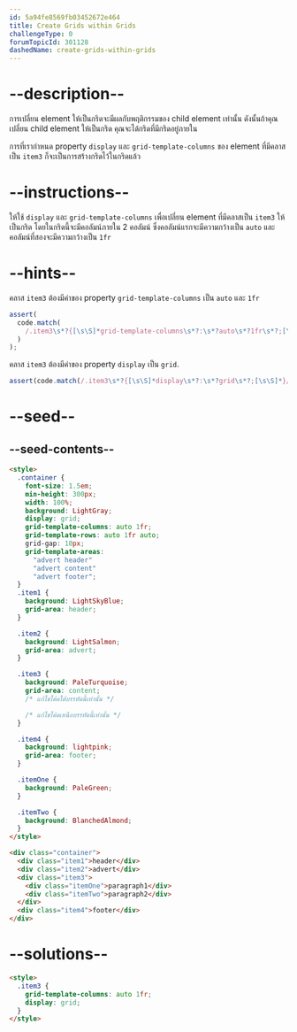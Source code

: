 ```yaml
---
id: 5a94fe8569fb03452672e464
title: Create Grids within Grids
challengeType: 0
forumTopicId: 301128
dashedName: create-grids-within-grids
---
```


# --description--

การเปลี่ยน element ให้เป็นกริดจะมีผลกับพฤติกรรมของ child element เท่านั้น
ดังนั้นถ้าคุณเปลี่ยน child element ให้เป็นกริด คุณจะได้กริดที่มีกริดอยู่ภายใน

การที่เรากำหนด property `display` และ `grid-template-columns` ของ element ที่มีคลาสเป็น `item3` ก็จะเป็นการสร้างกริดไว้ในกริดแล้ว

# --instructions--

ให้ใช้ `display` และ `grid-template-columns` เพื่อเปลี่ยน element ที่มีคลาสเป็น `item3` ให้เป็นกริด โดยในกริดนี้จะมีคอลัมน์ภายใน 2 คอลัมน์ ซึ่งคอลัมน์แรกจะมีความกว้างเป็น `auto` และคอลัมน์ที่สองจะมีความกว้างเป็น `1fr`

# --hints--

คลาส `item3` ต้องมีค่าของ property `grid-template-columns` เป็น `auto` และ `1fr`

```js
assert(
  code.match(
    /.item3\s*?{[\s\S]*grid-template-columns\s*?:\s*?auto\s*?1fr\s*?;[\s\S]*}/gi
  )
);
```

คลาส `item3` ต้องมีค่าของ property `display` เป็น `grid`.

```js
assert(code.match(/.item3\s*?{[\s\S]*display\s*?:\s*?grid\s*?;[\s\S]*}/gi));
```

# --seed--

## --seed-contents--

```html
<style>
  .container {
    font-size: 1.5em;
    min-height: 300px;
    width: 100%;
    background: LightGray;
    display: grid;
    grid-template-columns: auto 1fr;
    grid-template-rows: auto 1fr auto;
    grid-gap: 10px;
    grid-template-areas:
      "advert header"
      "advert content"
      "advert footer";
  }
  .item1 {
    background: LightSkyBlue;
    grid-area: header;
  }

  .item2 {
    background: LightSalmon;
    grid-area: advert;
  }

  .item3 {
    background: PaleTurquoise;
    grid-area: content;
    /* แก้ไขโค้ดใต้บรรทัดนี้เท่านั้น */

    /* แก้ไขโค้ดเหนือบรรทัดนี้เท่านั้น */
  }

  .item4 {
    background: lightpink;
    grid-area: footer;
  }

  .itemOne {
    background: PaleGreen;
  }

  .itemTwo {
    background: BlanchedAlmond;
  }
</style>

<div class="container">
  <div class="item1">header</div>
  <div class="item2">advert</div>
  <div class="item3">
    <div class="itemOne">paragraph1</div>
    <div class="itemTwo">paragraph2</div>
  </div>
  <div class="item4">footer</div>
</div>
```

# --solutions--

```html
<style>
  .item3 {
    grid-template-columns: auto 1fr;
    display: grid;
  }
</style>
```
